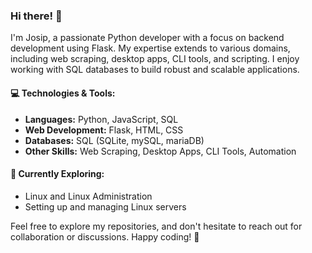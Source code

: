 ### Hi there! 👋

I'm Josip, a passionate Python developer with a focus on backend development using Flask. My expertise extends to various domains, including web scraping, desktop apps, CLI tools, and scripting. I enjoy working with SQL databases to build robust and scalable applications.

#### 💻 Technologies & Tools:
- **Languages:** Python, JavaScript, SQL
- **Web Development:** Flask, HTML, CSS
- **Databases:** SQL (SQLite, mySQL, mariaDB)
- **Other Skills:** Web Scraping, Desktop Apps, CLI Tools, Automation

#### 🚀 Currently Exploring:
- Linux and Linux Administration
- Setting up and managing Linux servers

Feel free to explore my repositories, and don't hesitate to reach out for collaboration or discussions. Happy coding! 🚀
